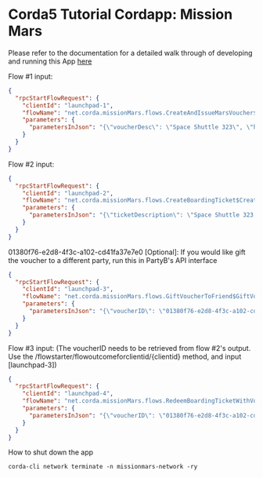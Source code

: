 # Corda5 Tutorial Cordapp: Mission Mars

Please refer to the documentation for a detailed walk through of developing and running this App [here](https://docs.r3.com/en/platform/corda/5.0-dev-preview-1/tutorials/building-cordapp/c5-basic-cordapp-intro.html)

Flow #1 input:
```json
{
  "rpcStartFlowRequest": {
    "clientId": "launchpad-1", 
    "flowName": "net.corda.missionMars.flows.CreateAndIssueMarsVoucher$CreateAndIssueMarsVoucherInitiator", 
    "parameters": { 
      "parametersInJson": "{\"voucherDesc\": \"Space Shuttle 323\", \"holder\": \"C=US, L=New York, O=Peter, OU=INC\"}" 
    } 
  } 
}
```

Flow #2 input:
```json
{
  "rpcStartFlowRequest": {
    "clientId": "launchpad-2", 
    "flowName": "net.corda.missionMars.flows.CreateBoardingTicket$CreateBoardingTicketInitiator", 
    "parameters": { 
      "parametersInJson": "{\"ticketDescription\": \"Space Shuttle 323 - Seat 16B\", \"daysUntilLaunch\": \"10\"}" 
    } 
  } 
}
```
01380f76-e2d8-4f3c-a102-cd41fa37e7e0
[Optional]: If you would like gift the voucher to a different party, run this in PartyB's API interface
```json
{
  "rpcStartFlowRequest": {
    "clientId": "launchpad-3", 
    "flowName": "net.corda.missionMars.flows.GiftVoucherToFriend$GiftVoucherToFriendInitiator", 
    "parameters": {
      "parametersInJson": "{\"voucherID\": \"01380f76-e2d8-4f3c-a102-cd41fa37e7e0\", \"holder\": \"C=US, L=San Diego, O=Friend, OU=LLC\"}"
    } 
  } 
}
```
Flow #3 input: (The voucherID needs to be retrieved from flow #2's output. Use the /flowstarter/flowoutcomeforclientid/{clientid} method, and input [launchpad-3])
```json
{
  "rpcStartFlowRequest": {
    "clientId": "launchpad-4", 
    "flowName": "net.corda.missionMars.flows.RedeemBoardingTicketWithVoucher$RedeemBoardingTicketWithVoucherInitiator", 
    "parameters": { 
      "parametersInJson": "{\"voucherID\": \"01380f76-e2d8-4f3c-a102-cd41fa37e7e0\", \"holder\": \"C=US, L=San Diego, O=Friend, OU=LLC\"}" 
    } 
  } 
}
```

How to shut down the app
```
corda-cli network terminate -n missionmars-network -ry
```
